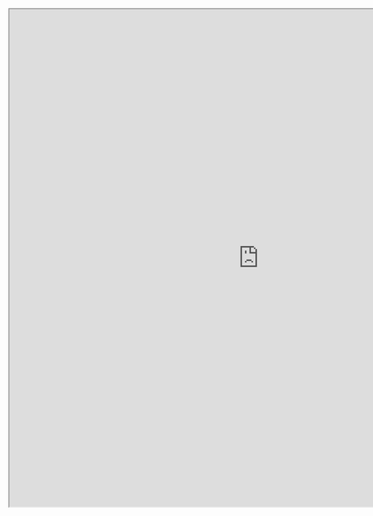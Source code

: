 <center><iframe src="https://drive.google.com/file/d/1sB-5c1izgYJrmJalxx1zLycEnaIabxXr/preview" width="1000" height="1000"></iframe></center>
